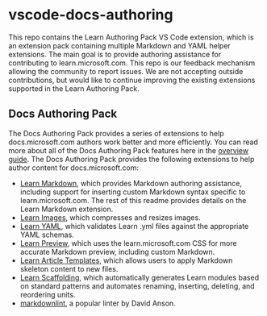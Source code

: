 # vscode-docs-authoring

This repo contains the Learn Authoring Pack VS Code extension, which is an extension pack containing multiple Markdown and YAML helper extensions. The main goal is to provide authoring assistance for contributing to learn.microsoft.com. This repo is our feedback mechanism allowing the community to report issues. We are not accepting outside contributions, but would like to continue improving the existing extensions supported in the Learn Authoring Pack.  

## Docs Authoring Pack

The Docs Authoring Pack provides a series of extensions to help docs.microsoft.com authors work better and more efficiently. You can read more about all of the Docs Authoring Pack features here in the [overview guide](https://docs.microsoft.com/contribute/how-to-write-docs-auth-pack). The Docs Authoring Pack provides the following extensions to help author content for docs.microsoft.com:

- [Learn Markdown](https://marketplace.visualstudio.com/items?itemName=docsmsft.docs-markdown), which provides Markdown authoring assistance, including support for inserting custom Markdown syntax specific to learn.microsoft.com. The rest of this readme provides details on the Learn Markdown extension.
- [Learn Images](https://marketplace.visualstudio.com/items?itemName=docsmsft.docs-images), which compresses and resizes images.
- [Learn YAML](https://marketplace.visualstudio.com/items?itemName=docsmsft.docs-yaml), which validates Learn .yml files against the appropriate YAML schemas.
- [Learn Preview](https://marketplace.visualstudio.com/items?itemName=docsmsft.docs-preview), which uses the learn.microsoft.com CSS for more accurate Markdown preview, including custom Markdown.
- [Learn Article Templates](https://marketplace.visualstudio.com/items?itemName=docsmsft.docs-article-templates), which allows users to apply Markdown skeleton content to new files.
- [Learn Scaffolding](https://marketplace.visualstudio.com/items?itemName=docsmsft.docs-scaffolding), which automatically generates Learn modules based on standard patterns and automates renaming, inserting, deleting, and reordering units.
- [markdownlint](https://marketplace.visualstudio.com/items?itemName=DavidAnson.vscode-markdownlint), a popular linter by David Anson.
  